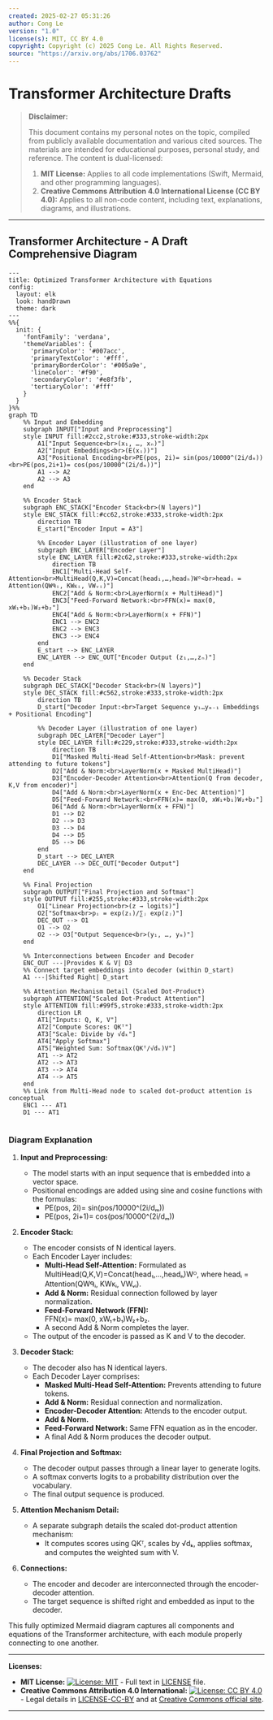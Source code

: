 ```yaml
---
created: 2025-02-27 05:31:26
author: Cong Le
version: "1.0"
license(s): MIT, CC BY 4.0
copyright: Copyright (c) 2025 Cong Le. All Rights Reserved.
source: "https://arxiv.org/abs/1706.03762"
---
```




# Transformer Architecture Drafts
> **Disclaimer:**
>
> This document contains my personal notes on the topic,
> compiled from publicly available documentation and various cited sources.
> The materials are intended for educational purposes, personal study, and reference.
> The content is dual-licensed:
> 1. **MIT License:** Applies to all code implementations (Swift, Mermaid, and other programming languages).
> 2. **Creative Commons Attribution 4.0 International License (CC BY 4.0):** Applies to all non-code content, including text, explanations, diagrams, and illustrations.
---


## Transformer Architecture - A Draft Comprehensive Diagram


```mermaid
---
title: Optimized Transformer Architecture with Equations
config:
  layout: elk
  look: handDrawn
  theme: dark
---
%%{
  init: {
    'fontFamily': 'verdana',
    'themeVariables': {
      'primaryColor': '#007acc',
      'primaryTextColor': '#fff',
      'primaryBorderColor': '#005a9e',
      'lineColor': '#f90',
      'secondaryColor': '#e8f3fb',
      'tertiaryColor': '#fff'
    }
  }
}%%
graph TD
    %% Input and Embedding
    subgraph INPUT["Input and Preprocessing"]
    style INPUT fill:#2cc2,stroke:#333,stroke-width:2px
        A1["Input Sequence<br>(x₁, …, xₙ)"]
        A2["Input Embeddings<br>(E(xᵢ))"]
        A3["Positional Encoding<br>PE(pos, 2i)= sin(pos/10000^(2i/dₘ))<br>PE(pos,2i+1)= cos(pos/10000^(2i/dₘ))"]
        A1 --> A2
        A2 --> A3
    end

    %% Encoder Stack
    subgraph ENC_STACK["Encoder Stack<br>(N layers)"]
    style ENC_STACK fill:#cc62,stroke:#333,stroke-width:2px
        direction TB
        E_start["Encoder Input = A3"]
        
        %% Encoder Layer (illustration of one layer)
        subgraph ENC_LAYER["Encoder Layer"]
        style ENC_LAYER fill:#2c62,stroke:#333,stroke-width:2px
            direction TB
            ENC1["Multi-Head Self-Attention<br>MultiHead(Q,K,V)=Concat(head₁,…,headₕ)Wᴼ<br>headᵢ = Attention(QWᑫᵢ, KWᴋᵢ, VWᵥᵢ)"]
            ENC2["Add & Norm:<br>LayerNorm(x + MultiHead)"]
            ENC3["Feed-Forward Network:<br>FFN(x)= max(0, xW₁+b₁)W₂+b₂"]
            ENC4["Add & Norm:<br>LayerNorm(x + FFN)"]
            ENC1 --> ENC2
            ENC2 --> ENC3
            ENC3 --> ENC4
        end
        E_start --> ENC_LAYER
        ENC_LAYER --> ENC_OUT["Encoder Output (z₁,…,zₙ)"]
    end

    %% Decoder Stack
    subgraph DEC_STACK["Decoder Stack<br>(N layers)"]
    style DEC_STACK fill:#c562,stroke:#333,stroke-width:2px
        direction TB
        D_start["Decoder Input:<br>Target Sequence y₁…yₘ₋₁ Embeddings + Positional Encoding"]
        
        %% Decoder Layer (illustration of one layer)
        subgraph DEC_LAYER["Decoder Layer"]
        style DEC_LAYER fill:#c229,stroke:#333,stroke-width:2px
            direction TB
            D1["Masked Multi-Head Self-Attention<br>Mask: prevent attending to future tokens"]
            D2["Add & Norm:<br>LayerNorm(x + Masked MultiHead)"]
            D3["Encoder-Decoder Attention<br>Attention(Q from decoder, K,V from encoder)"]
            D4["Add & Norm:<br>LayerNorm(x + Enc-Dec Attention)"]
            D5["Feed-Forward Network:<br>FFN(x)= max(0, xW₁+b₁)W₂+b₂"]
            D6["Add & Norm:<br>LayerNorm(x + FFN)"]
            D1 --> D2
            D2 --> D3
            D3 --> D4
            D4 --> D5
            D5 --> D6
        end
        D_start --> DEC_LAYER
        DEC_LAYER --> DEC_OUT["Decoder Output"]
    end

    %% Final Projection
    subgraph OUTPUT["Final Projection and Softmax"]
    style OUTPUT fill:#255,stroke:#333,stroke-width:2px
        O1["Linear Projection<br>(z → logits)"]
        O2["Softmax<br>pᵢ = exp(zᵢ)/∑ⱼ exp(zⱼ)"]
        DEC_OUT --> O1
        O1 --> O2
        O2 --> O3["Output Sequence<br>(y₁, …, yₘ)"]
    end

    %% Interconnections between Encoder and Decoder
    ENC_OUT ---|Provides K & V| D3
    %% Connect target embeddings into decoder (within D_start)
    A1 ---|Shifted Right| D_start

    %% Attention Mechanism Detail (Scaled Dot-Product)
    subgraph ATTENTION["Scaled Dot-Product Attention"]
    style ATTENTION fill:#99f5,stroke:#333,stroke-width:2px
        direction LR
        AT1["Inputs: Q, K, V"]
        AT2["Compute Scores: QKᵀ"]
        AT3["Scale: Divide by √dₖ"]
        AT4["Apply Softmax"]
        AT5["Weighted Sum: Softmax(QKᵀ/√dₖ)V"]
        AT1 --> AT2
        AT2 --> AT3
        AT3 --> AT4
        AT4 --> AT5
    end
    %% Link from Multi-Head node to scaled dot-product attention is conceptual 
    ENC1 --- AT1
    D1 --- AT1
    
``` 

### Diagram Explanation

1. **Input and Preprocessing:**
   - The model starts with an input sequence that is embedded into a vector space.
   - Positional encodings are added using sine and cosine functions with the formulas:
     - PE(pos, 2i)= sin(pos/10000^(2i/dₘ))
     - PE(pos, 2i+1)= cos(pos/10000^(2i/dₘ))

2. **Encoder Stack:**
   - The encoder consists of N identical layers.
   - Each Encoder Layer includes:
     - **Multi-Head Self-Attention:** Formulated as  
       MultiHead(Q,K,V)=Concat(head₁,…,headₕ)Wᴼ, where headᵢ = Attention(QWᑫᵢ, KWᴋᵢ, VWᵥᵢ).
     - **Add & Norm:** Residual connection followed by layer normalization.
     - **Feed-Forward Network (FFN):**  
       FFN(x)= max(0, xW₁+b₁)W₂+b₂.
     - A second Add & Norm completes the layer.
   - The output of the encoder is passed as K and V to the decoder.

3. **Decoder Stack:**
   - The decoder also has N identical layers.
   - Each Decoder Layer comprises:
     - **Masked Multi-Head Self-Attention:** Prevents attending to future tokens.
     - **Add & Norm:** Residual connection and normalization.
     - **Encoder-Decoder Attention:** Attends to the encoder output.
     - **Add & Norm.**
     - **Feed-Forward Network:** Same FFN equation as in the encoder.
     - A final Add & Norm produces the decoder output.
     
4. **Final Projection and Softmax:**
   - The decoder output passes through a linear layer to generate logits.
   - A softmax converts logits to a probability distribution over the vocabulary.
   - The final output sequence is produced.

5. **Attention Mechanism Detail:**
   - A separate subgraph details the scaled dot-product attention mechanism:
     - It computes scores using QKᵀ, scales by √dₖ, applies softmax, and computes the weighted sum with V.

6. **Connections:**
   - The encoder and decoder are interconnected through the encoder-decoder attention.
   - The target sequence is shifted right and embedded as input to the decoder.

This fully optimized Mermaid diagram captures all components and equations of the Transformer architecture, with each module properly connecting to one another.



---
**Licenses:**

- **MIT License:**  [![License: MIT](https://img.shields.io/badge/License-MIT-yellow.svg)](LICENSE) - Full text in [LICENSE](LICENSE) file.
- **Creative Commons Attribution 4.0 International:** [![License: CC BY 4.0](https://licensebuttons.net/l/by/4.0/88x31.png)](LICENSE-CC-BY) - Legal details in [LICENSE-CC-BY](LICENSE-CC-BY) and at [Creative Commons official site](http://creativecommons.org/licenses/by/4.0/).

---